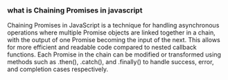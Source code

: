 ### what is Chaining Promises in javascript
Chaining Promises in JavaScript is a technique for handling asynchronous operations where multiple Promise objects are linked together in a chain, with the output of one Promise becoming the input of the next. This allows for more efficient and readable code compared to nested callback functions. Each Promise in the chain can be modified or transformed using methods such as .then(), .catch(), and .finally() to handle success, error, and completion cases respectively.
